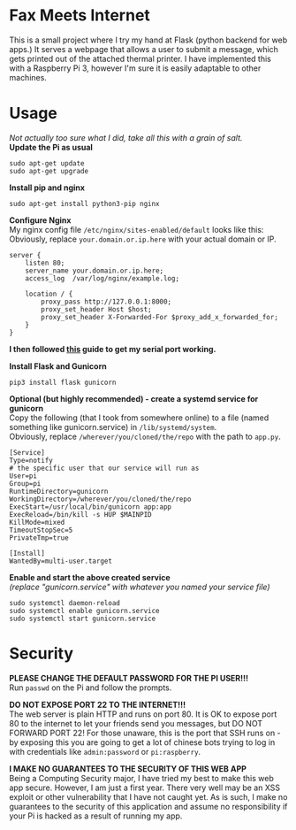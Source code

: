 # Fax Meets Internet

This is a small project where I try my hand at Flask (python backend for web apps.) It serves a webpage that allows a user to submit a message, which gets printed out of the attached thermal printer. I have implemented this with a Raspberry Pi 3, however I'm sure it is easily adaptable to other machines.

# Usage

*Not actually too sure what I did, take all this with a grain of salt.*  
**Update the Pi as usual**

    sudo apt-get update
    sudo apt-get upgrade  
**Install pip and nginx**

    sudo apt-get install python3-pip nginx  

**Configure Nginx**  
My nginx config file `/etc/nginx/sites-enabled/default` looks like this:
Obviously, replace `your.domain.or.ip.here` with your actual domain or IP.

    server {
	    listen 80;
	    server_name your.domain.or.ip.here;
	    access_log  /var/log/nginx/example.log;

	    location / {
	        proxy_pass http://127.0.0.1:8000;
	        proxy_set_header Host $host;
	        proxy_set_header X-Forwarded-For $proxy_add_x_forwarded_for;
		}
	}


**I then followed [this](https://howtoraspberrypi.com/enable-port-serial-raspberry-pi/) guide to get my serial port working.**

**Install Flask and Gunicorn**

    pip3 install flask gunicorn
**Optional (but highly recommended) - create a systemd service for gunicorn**  
Copy the following (that I took from somewhere online) to a file (named something like gunicorn.service) in `/lib/systemd/system`.  
Obviously, replace `/wherever/you/cloned/the/repo` with the path to `app.py`.  

    [Service]
    Type=notify
    # the specific user that our service will run as
    User=pi
    Group=pi
    RuntimeDirectory=gunicorn
    WorkingDirectory=/wherever/you/cloned/the/repo
    ExecStart=/usr/local/bin/gunicorn app:app
    ExecReload=/bin/kill -s HUP $MAINPID
    KillMode=mixed
    TimeoutStopSec=5
    PrivateTmp=true
    
    [Install]
    WantedBy=multi-user.target
**Enable and start the above created service**  
*(replace "gunicorn.service" with whatever you named your service file)*  

    sudo systemctl daemon-reload
    sudo systemctl enable gunicorn.service
    sudo systemctl start gunicorn.service
# Security
**PLEASE CHANGE THE DEFAULT PASSWORD FOR THE PI USER!!!**  
Run `passwd` on the Pi and follow the prompts.  

**DO NOT EXPOSE PORT 22 TO THE INTERNET!!!**  
The web server is plain HTTP and runs on port 80. It is OK to expose port 80 to the internet to let your friends send you messages, but DO NOT FORWARD PORT 22! For those unaware, this is the port that SSH runs on - by exposing this you are going to get a lot of chinese bots trying to log in with credentials like `admin:password` or `pi:raspberry`.  

**I MAKE NO GUARANTEES TO THE SECURITY OF THIS WEB APP**  
Being a Computing Security major, I have tried my best to make this web app secure. However, I am just a first year. There very well may be an XSS exploit or other vulnerability that I have not caught yet. As is such, I make no guarantees to the security of this application and assume no responsibility if your Pi is hacked as a result of running my app.
